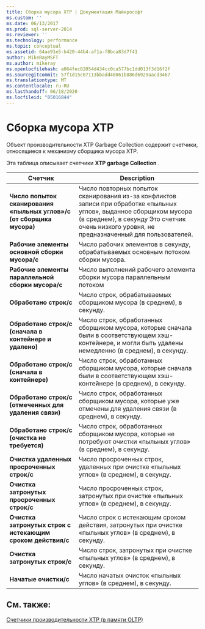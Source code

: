 ```yaml
---
title: Сборка мусора XTP | Документация Майкрософт
ms.custom: ''
ms.date: 06/13/2017
ms.prod: sql-server-2014
ms.reviewer: ''
ms.technology: performance
ms.topic: conceptual
ms.assetid: 64ae91e5-b420-44b4-af1a-f8bca83d7f41
author: MikeRayMSFT
ms.author: mikeray
ms.openlocfilehash: a064fec82054d434cc0ca577bc1dd013f3d16f2f
ms.sourcegitcommit: 57f1d15c67113bbadd40861b886d6929aacd3467
ms.translationtype: MT
ms.contentlocale: ru-RU
ms.lasthandoff: 06/18/2020
ms.locfileid: "85016844"
---
```

# <a name="xtp-garbage-collection"></a>Сборка мусора XTP
  Объект производительности XTP Garbage Collection содержит счетчики, относящиеся к механизму сборщика мусора XTP.  
  
 Эта таблица описывает счетчики **XTP garbage Collection** .  
  
|Счетчик|Description|  
|-------------|-----------------|  
|**Число попыток сканирования «пыльных углов»/с (от сборщика мусора)**|Число повторных попыток сканирования из-за конфликтов записи при обработке «пыльных углов», выданное сборщиком мусора (в среднем), в секунду Это счетчик очень низкого уровня, не предназначенный для пользователей.|  
|**Рабочие элементы основной сборки мусора/с**|Число рабочих элементов в секунду, обрабатываемых основным потоком сборки мусора.|  
|**Рабочие элементы параллельной сборки мусора/с**|Число выполнений рабочего элемента сборки мусора параллельным потоком|  
|**Обработано строк/с**|Число строк, обрабатываемых сборщиком мусора (в среднем), в секунду.|  
|**Обработано строк/с (сначала в контейнере и удалено)**|Число строк, обработанных сборщиком мусора, которые сначала были в соответствующем хэш-контейнере, и могли быть удалены немедленно (в среднем), в секунду.|  
|**Обработано строк/с (сначала в контейнере)**|Число строк, обработанных сборщиком мусора, которые сначала были в соответствующем хэш-контейнере (в среднем), в секунду.|  
|**Обработано строк/с (отмеченных для удаления связи)**|Число строк, обработанных сборщиком мусора, которые уже отмечены для удаления связи (в среднем), в секунду.|  
|**Обработано строк/с (очистка не требуется)**|Число строк, обработанных сборщиком мусора, которые не потребуют очистки «пыльных углов» (в среднем), в секунду.|  
|**Очистка удаленных просроченных строк/с**|Число просроченных строк, удаленных при очистке «пыльных углов» (в среднем), в секунду.|  
|**Очистка затронутых просроченных строк/с**|Число просроченных строк, затронутых при очистке «пыльных углов» (в среднем), в секунду.|  
|**Очистка затронутых строк с истекающим сроком действия/с**|Число строк с истекающим сроком действия, затронутых при очистке «пыльных углов» (в среднем), в секунду.|  
|**Очистка затронутых строк/с**|Число строк, затронутых при очистке «пыльных углов» (в среднем), в секунду.|  
|**Начатые очистки/с**|Число начатых очисток «пыльных углов» (в среднем), в секунду.|  
  
## <a name="see-also"></a>См. также:  
 [Счетчики производительности XTP &#40;в памяти OLTP&#41;](../../integration-services/performance/performance-counters.md)  
  
  
